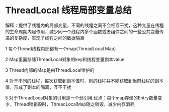 # ThreadLocal 线程局部变量总结

解释：提供了线程内的局部变量，不同的线程之间不会相互干扰，这种变量在线程的生命周期内起作用，减少同一个线程内多个函数或者组件之间的一些公共变量传递的复杂度，实现了线程之间的数据隔离

1 每个Thread线程内部都有一个map(ThreadLocal Map)

2 Map里面存储ThreadLocal对象的key和线程变量副本value

3 Thread内部的Map是由ThreadLocal维护的

4 对于不同的线程，每次获取到副本值时，别的线程并不能获取到当前线程的副本值，形成了副本的隔离，互不干扰

5 对于ThreadLocal对象的引用是一个弱引用,优点：每个map存储的Entry数量变少，Thread锁销毁时，ThreadLocalMap随之销毁，减少内存消耗